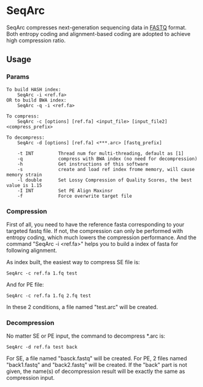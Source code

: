 # SeqArc
SeqArc compresses next-generation sequencing data in [FASTQ](http://en.wikipedia.org/wiki/Fastq) format. Both entropy coding and alignment-based coding are adopted to achieve high compression ratio.

				
## Usage

### Params

	To build HASH index:
		SeqArc -i <ref.fa>
	OR to build BWA index:
		SeqArc -q -i <ref.fa>

	To compress:
		SeqArc -c [options] [ref.fa] <input_file> [input_file2] <compress_prefix>

	To decompress:
		SeqArc -d [options] [ref.fa] <***.arc> [fastq_prefix]
	   
		-t INT         Thread num for multi-threading, default as [1]
		-q             compress with BWA index (no need for decompression)
		-h             Get instructions of this software
		-s             create and load ref index frome memory, will cause memory strain
		-l double      Set Lossy Compression of Quality Scores, the best value is 1.15
		-I INT         Set PE Align Maxinsr
		-f             Force overwrite target file

### Compression
First of all, you need to have the reference fasta corresponding to your targeted fastq file. If not, the compression can only be performed with entropy coding, which much lowers the compression performance. And the command "SeqArc -i <ref.fa>" helps you to build a index of fasta for following alignment.

As index built, the easiest way to compress SE file is:

	SeqArc -c ref.fa 1.fq test
		
And for PE file:
	
	SeqArc -c ref.fa 1.fq 2.fq test

In these 2 conditions, a file named "test.arc" will be created.

### Decompression
No matter SE or PE input, the command to decompress \*.arc is:

	SeqArc -d ref.fa test back

For SE, a file named "basck.fastq" will be created.
For PE, 2 files named "back1.fastq" and "back2.fastq" will be created.
If the "back" part is not given, the name(s) of decompression result will be exactly the same as compression input. 
